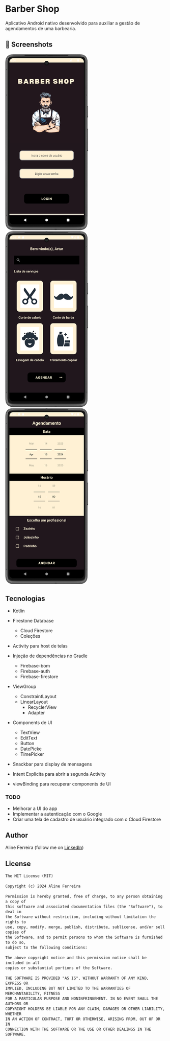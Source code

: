 # Barber Shop
Aplicativo Android nativo desenvolvido para auxiliar a gestão de agendamentos de uma barbearia. 


## :camera_flash: Screenshots
<!-- You can add more screenshots here if you like -->
<img src="/result/1-login_barber.png" width="260">&emsp;<img src="/result/2-home_barber.png" width="260">&emsp;<img src="/result/3-agenda.png" width="260">

## Tecnologias
* Kotlin

* Firestone Database
    * Cloud Firestore
    * Coleções
		 
* Activity para host de telas

* Injeção de dependências no Gradle
    * Firebase-bom
    * Firebase-auth
    * Firebase-firestore

* ViewGroup
    * ConstraintLayout
    * LinearLayout
		* RecyclerView
		* Adapter	
					
- Components de UI
    - TextView
    - EditText
    - Button
    - DatePicke
    - TimePicker

- Snackbar para display de mensagens
- Intent Explicita para abrir a segunda Activity
- viewBinding para recuperar components de UI


### TODO
- Melhorar a UI do app
- Implementar a autenticação com o Google
- Criar uma tela de cadastro de usuário integrado com o Cloud Firestore

## Author
Aline Ferreira (follow me on [LinkedIn](https://www.linkedin.com/in/ferreiraline/))

## License
```
The MIT License (MIT)

Copyright (c) 2024 Aline Ferreira

Permission is hereby granted, free of charge, to any person obtaining a copy of
this software and associated documentation files (the "Software"), to deal in
the Software without restriction, including without limitation the rights to
use, copy, modify, merge, publish, distribute, sublicense, and/or sell copies of
the Software, and to permit persons to whom the Software is furnished to do so,
subject to the following conditions:

The above copyright notice and this permission notice shall be included in all
copies or substantial portions of the Software.

THE SOFTWARE IS PROVIDED "AS IS", WITHOUT WARRANTY OF ANY KIND, EXPRESS OR
IMPLIED, INCLUDING BUT NOT LIMITED TO THE WARRANTIES OF MERCHANTABILITY, FITNESS
FOR A PARTICULAR PURPOSE AND NONINFRINGEMENT. IN NO EVENT SHALL THE AUTHORS OR
COPYRIGHT HOLDERS BE LIABLE FOR ANY CLAIM, DAMAGES OR OTHER LIABILITY, WHETHER
IN AN ACTION OF CONTRACT, TORT OR OTHERWISE, ARISING FROM, OUT OF OR IN
CONNECTION WITH THE SOFTWARE OR THE USE OR OTHER DEALINGS IN THE SOFTWARE.
```
